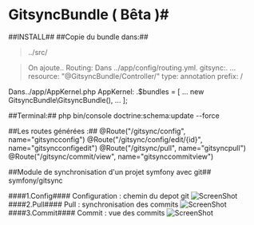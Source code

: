 # GitsyncBundle ( Bêta )#

##INSTALL##
##Copie du bundle dans:##
>../src/

>On ajoute..
>Routing:
>Dans ../app/config/routing.yml.
>gitsync:.
>    ...
>    resource: "@GitsyncBundle/Controller/"
>    type:     annotation
>    prefix:   /
>
Dans../app/AppKernel.php
AppKernel:
    .$bundles = [
        ...
        new GitsyncBundle\GitsyncBundle(),
        ...
    ];

##Terminal:##
php bin/console doctrine:schema:update --force

##Les routes générées :##
@Route("/gitsync/config", name="gitsyncconfig")
@Route("/gitsync/config/edit/{id}", name="gitsyncconfigedit")
@Route("/gitsync/pull", name="gitsyncpull")
@Route("/gitsync/commit/view", name="gitsynccommitview")


##Module de synchronisation d'un projet symfony avec git##
symfony/gitsync

####1.Config####
Configuration : chemin du depot git
![ScreenShot](https://benjamin.antioco.fr/public/img/gitsync-config.png)
####2.Pull####
Pull : synchronisation des commits
![ScreenShot](https://benjamin.antioco.fr/public/img/gitsync-pull.png)
####3.Commit####
Commit : vue des commits
![ScreenShot](https://benjamin.antioco.fr/public/img/gitsync-view-commit.png)
